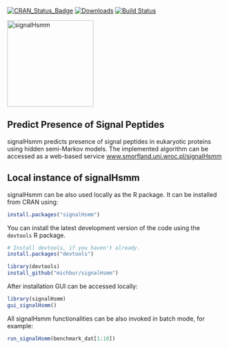 [![CRAN_Status_Badge](http://www.r-pkg.org/badges/version/signalHsmm)](http://cran.r-project.org/package=signalHsmm)
[![Downloads](http://cranlogs.r-pkg.org/badges/signalHsmm)](http://cran.rstudio.com/package=signalHsmm)
[![Build Status](https://api.travis-ci.org/michbur/signalHsmm.png)](https://travis-ci.org/michbur/signalHsmm)

<img src="https://github.com/michbur/signalHsmm/blob/master/inst/signal_gui/logo.png" alt="signalHsmm" style="height: 200px;"/>

Predict Presence of Signal Peptides
-------------------------

signalHsmm predicts presence of signal peptides in eukaryotic proteins using hidden semi-Markov models. The implemented algorithm can be accessed as a web-based service www.smorfland.uni.wroc.pl/signalHsmm 

Local instance of signalHsmm
------------------------
signalHsmm can be also used locally as the R package. It can be installed from CRAN using:

```R
install.packages("signalHsmm")
```

You can install the latest development version of the code using the `devtools` R package.

```R
# Install devtools, if you haven't already.
install.packages("devtools")

library(devtools)
install_github("michbur/signalHsmm")
```

After installation GUI can be accessed locally:

```R
library(signalHsmm)
gui_signalHsmm()
```
All signalHsmm functionalities can be also invoked in batch mode, for example:

```R
run_signalHsmm(benchmark_dat[1:10])
```
